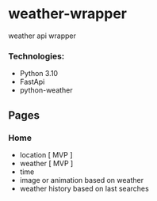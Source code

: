 # weather-wrapper
weather api wrapper

### Technologies:
- Python 3.10
- FastApi
- python-weather

## Pages

### Home
- location [ MVP ]
- weather [ MVP ]
- time
- image or animation based on weather
- weather history based on last searches